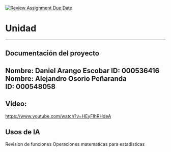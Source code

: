 [![Review Assignment Due Date](https://classroom.github.com/assets/deadline-readme-button-22041afd0340ce965d47ae6ef1cefeee28c7c493a6346c4f15d667ab976d596c.svg)](https://classroom.github.com/a/gzRFP7VK)
# Unidad 
---
## Documentación del proyecto
Nombre: Daniel Arango Escobar
ID: 000536416
Nombre: Alejandro Osorio Peñaranda  
ID: 000548058
---
## Video:
https://www.youtube.com/watch?v=HEyFlhRHdeA

## Usos de IA 
Revision de funciones
Operaciones matematicas para estadisticas

